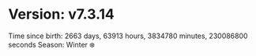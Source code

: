 # Version: v7.3.14
Time since birth: 2663 days, 63913 hours, 3834780 minutes, 230086800 seconds
Season: Winter ❄️
